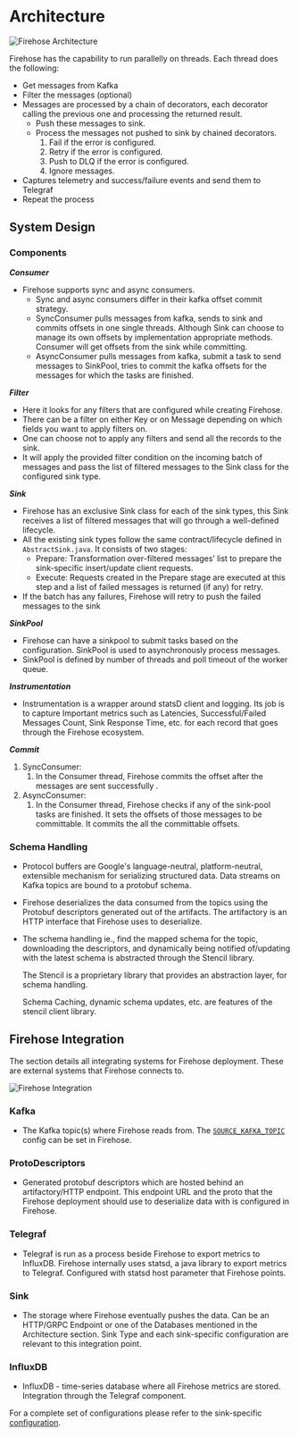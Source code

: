 # Architecture

![Firehose Architecture](../.gitbook/assets/architecture.png)

Firehose has the capability to run parallelly on threads. Each thread does the following:

* Get messages from Kafka
* Filter the messages \(optional\)
* Messages are processed by a chain of decorators, each decorator calling the previous one and processing the returned result.
  * Push these messages to sink.
  * Process the messages not pushed to sink by chained decorators.
    1. Fail if the error is configured.
    2. Retry if the error is configured.
    3. Push to DLQ if the error is configured.
    4. Ignore messages.
* Captures telemetry and success/failure events and send them to Telegraf
* Repeat the process

## System Design

### Components

_**Consumer**_

* Firehose supports sync and async consumers. 
  * Sync and async consumers differ in their kafka offset commit strategy.
  * SyncConsumer pulls messages from kafka, sends to sink and commits offsets in one single threads. Although Sink can choose to manage its own offsets by implementation appropriate methods. Consumer will get offsets from the sink while committing.
  * AsyncConsumer pulls messages from kafka, submit a task to send messages to SinkPool, tries to commit the kafka offsets for the messages for which the tasks are finished. 

_**Filter**_

* Here it looks for any filters that are configured while creating Firehose.
* There can be a filter on either Key or on Message depending on which fields you want to apply filters on.
* One can choose not to apply any filters and send all the records to the sink.
* It will apply the provided filter condition on the incoming batch of messages and pass the list of filtered messages to the Sink class for the configured sink type.

_**Sink**_

* Firehose has an exclusive Sink class for each of the sink types, this Sink receives a list of filtered messages that will go through a well-defined lifecycle.
* All the existing sink types follow the same contract/lifecycle defined in `AbstractSink.java`. It consists of two stages:
  * Prepare: Transformation over-filtered messages’ list to prepare the sink-specific insert/update client requests.
  * Execute: Requests created in the Prepare stage are executed at this step and a list of failed messages is returned \(if any\) for retry.
* If the batch has any failures, Firehose will retry to push the failed messages to the sink

_**SinkPool**_
* Firehose can have a sinkpool to submit tasks based on the configuration. SinkPool is used to asynchronously process messages. 
* SinkPool is defined by number of threads and poll timeout of the worker queue.

_**Instrumentation**_

* Instrumentation is a wrapper around statsD client and logging. Its job is to capture Important metrics such as Latencies, Successful/Failed Messages Count, Sink Response Time, etc. for each record that goes through the Firehose ecosystem.

_**Commit**_

1. SyncConsumer: 
   1. In the Consumer thread, Firehose commits the offset after the messages are sent successfully .
2. AsyncConsumer:
   1. In the Consumer thread, Firehose checks if any of the sink-pool tasks are finished. It sets the offsets of those messages to be committable. It commits the all the committable offsets. 

### Schema Handling

* Protocol buffers are Google's language-neutral, platform-neutral, extensible mechanism for serializing structured data. Data streams on Kafka topics are bound to a protobuf schema.
* Firehose deserializes the data consumed from the topics using the Protobuf descriptors generated out of the artifacts. The artifactory is an HTTP interface that Firehose uses to deserialize. 
* The schema handling ie., find the mapped schema for the topic, downloading the descriptors, and dynamically being notified of/updating with the latest schema is abstracted through the Stencil library.

  The Stencil is a proprietary library that provides an abstraction layer, for schema handling.

  Schema Caching, dynamic schema updates, etc. are features of the stencil client library.

## Firehose Integration

The section details all integrating systems for Firehose deployment. These are external systems that Firehose connects to.

![Firehose Integration](../.gitbook/assets/integration.png)

### Kafka

* The Kafka topic\(s\) where Firehose reads from. The [`SOURCE_KAFKA_TOPIC`](../reference/configuration/#source_kafka_topic) config can be set in Firehose.

### ProtoDescriptors

* Generated protobuf descriptors which are hosted behind an artifactory/HTTP endpoint. This endpoint URL and the proto that the Firehose deployment should use to deserialize data with is configured in Firehose.

### Telegraf

* Telegraf is run as a process beside Firehose to export metrics to InfluxDB. Firehose internally uses statsd, a java library to export metrics to Telegraf. Configured with statsd host parameter that Firehose points. 

### Sink

* The storage where Firehose eventually pushes the data. Can be an HTTP/GRPC Endpoint or one of the Databases mentioned in the Architecture section. Sink Type and each sink-specific configuration are relevant to this integration point.

### InfluxDB

* InfluxDB - time-series database where all Firehose metrics are stored. Integration through the Telegraf component.

For a complete set of configurations please refer to the sink-specific [configuration](../reference/configuration/).

